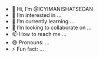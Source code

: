 - 👋 Hi, I’m @ICYIMANISHATSEDAN
- 👀 I’m interested in ...
- 🌱 I’m currently learning ...
- 💞️ I’m looking to collaborate on ...
- 📫 How to reach me ...
- 😄 Pronouns: ...
- ⚡ Fun fact: ...

<!---
ICYIMANISHATSEDAN/ICYIMANISHATSEDAN is a ✨ special ✨ repository because its `README.md` (this file) appears on your GitHub profile.
You can click the Preview link to take a look at your changes.
--->
